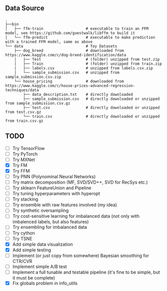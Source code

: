 ## Data Source

    .
    ├──bin
    │   ├── ffm-train                   # executable to train an FFM model, see https://github.com/guestwalk/libffm to build it
    │   └── ffm-predict                 # executable to make prediction with a trained FFM model, same as above
    └── data                            # Toy Datasets
        ├── dog_breed                   # downloaded from https://www.kaggle.com/c/dog-breed-identification/data
        │   ├── Test                    # (folder) unzipped from test.zip
        |   ├── Train                   # (folder) unzipped from train.zip
        |   ├── labels.csv              # unzipped from labels.csv.zip
        |   └── sample_submission.csv   # unzipped from sample_submission.csv.zip
        └── house_pricing               # downloaded from https://www.kaggle.com/c/house-prices-advanced-regression-techniques/data
            ├── data_description.txt    # directly downloaded
            ├── sample_submission.csv   # directly downloaded or unzipped from sample_submission.csv.gz                 
            ├── test.csv                # directly downloaded or unzipped from test.csv.gz
            └── train.csv               # directly downloaded or unzipped from train.csv.gz

## TODO
- [ ] Try TensorFlow
- [ ] Try PyTorch
- [ ] Try MXNet
- [x] Try FM
- [x] Try FFM
- [ ] Try PNN (Polynominal Neural Networks)
- [ ] Try matrix decomposition (MF, SVD/SVD++, SVD for RecSys etc.)
- [ ] Try sklearn FeatureUnion and Pipeline
- [ ] Try tuning hyperparameters with hyperopt
- [ ] Try stacking
- [ ] Try ensemble with raw features involved (my idea)
- [ ] Try synthetic oversampling
- [ ] Try cost-sensitive learning for imbalanced data (not only with imbalenced labels, but also features)
- [ ] Try ensembling for imbalanced data
- [ ] Try cython
- [ ] Try TSNE
- [x] Add simple data visualization
- [x] Add simple testing
- [ ] Implement (or just copy from somewhere) Bayesian smoothing for CTR/CVR
- [ ] Implement simple A/B test
- [ ] Implement a full tunable and testable pipeline (it's fine to be simple, but it must be complete)
- [x] Fix globals problem in info_utils
